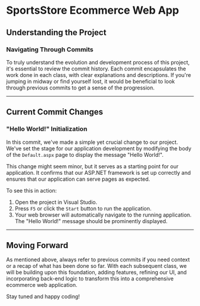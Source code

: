 # SportsStore Ecommerce Web App

## Understanding the Project

### Navigating Through Commits

To truly understand the evolution and development process of this project, it's essential to review the commit history. Each commit encapsulates the work done in each class, with clear explanations and descriptions. If you're jumping in midway or find yourself lost, it would be beneficial to look through previous commits to get a sense of the progression.

---

## Current Commit Changes

### "Hello World!" Initialization

In this commit, we've made a simple yet crucial change to our project. We've set the stage for our application development by modifying the body of the `Default.aspx` page to display the message "Hello World!".

This change might seem minor, but it serves as a starting point for our application. It confirms that our ASP.NET framework is set up correctly and ensures that our application can serve pages as expected.

To see this in action:

1. Open the project in Visual Studio.
2. Press `F5` or click the `Start` button to run the application.
3. Your web browser will automatically navigate to the running application. The "Hello World!" message should be prominently displayed.

---

## Moving Forward

As mentioned above, always refer to previous commits if you need context or a recap of what has been done so far. With each subsequent class, we will be building upon this foundation, adding features, refining our UI, and incorporating back-end logic to transform this into a comprehensive ecommerce web application.

Stay tuned and happy coding!